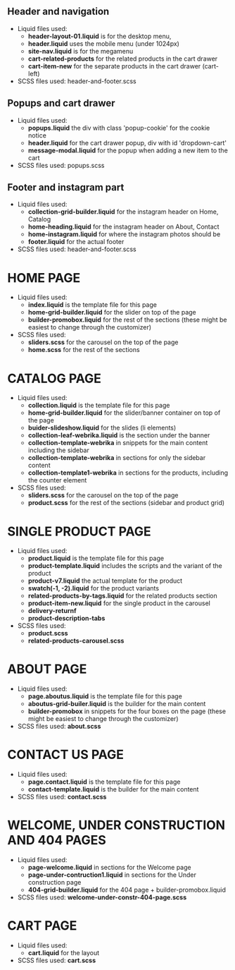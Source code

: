 ## Header and navigation
* Liquid files used: 
    * **header-layout-01.liquid** is for the desktop menu, 
    * **header.liquid** uses the mobile menu (under 1024px)
    * **site-nav.liquid** is for the megamenu
    * **cart-related-products** for the related products in the cart drawer
    * **cart-item-new** for the separate products in the cart drawer (cart-left)
* SCSS files used: header-and-footer.scss

## Popups and cart drawer
* Liquid files used: 
    * **popups.liquid** the div with class 'popup-cookie' for the cookie notice
    * **header.liquid** for the cart drawer popup, div with id 'dropdown-cart'
    * **message-modal.liquid** for the popup when adding a new item to the cart
* SCSS files used: popups.scss

## Footer and instagram part
* Liquid files used: 
    * **collection-grid-builder.liquid** for the instagram header on Home, Catalog
    * **home-heading.liquid** for the instagram header on About, Contact
    * **home-instagram.liquid** for where the instagram photos should be 
    * **footer.liquid** for the actual footer
* SCSS files used: header-and-footer.scss


# HOME PAGE
* Liquid files used:
    * **index.liquid** is the template file for this page
    * **home-grid-builder.liquid** for the slider on top of the page
    * **builder-promobox.liquid** for the rest of the sections (these might be easiest to change through the customizer)
* SCSS files used:
    * **sliders.scss** for the carousel on the top of the page
    * **home.scss** for the rest of the sections


# CATALOG PAGE
* Liquid files used:
    * **collection.liquid** is the template file for this page
    * **home-grid-builder.liquid** for the slider/banner container on top of the page
    * **buider-slideshow.liquid** for the slides (li elements)
    * **collection-leaf-webrika.liquid** is the section under the banner
    * **collection-template-webrika** in snippets for the main content including the sidebar
    * **collection-template-webrika** in sections for only the sidebar content
    * **collection-template1-webrika** in sections for the products, including the counter element
* SCSS files used:
    * **sliders.scss** for the carousel on the top of the page
    * **product.scss** for the rest of the sections (sidebar and product grid)


# SINGLE PRODUCT PAGE
* Liquid files used: 
    * **product.liquid** is the template file for this page
    * **product-template.liquid** includes the scripts and the variant of the product
    * **product-v7.liquid** the actual template for the product
    * **swatch(-1, -2).liquid** for the product variants
    * **related-products-by-tags.liquid** for the related products section
    * **product-item-new.liquid** for the single product in the carousel
    * **delivery-returnf**
    * **product-description-tabs**
* SCSS files used: 
    * **product.scss**
    * **related-products-carousel.scss**

# ABOUT PAGE
* Liquid files used:
    * **page.aboutus.liquid** is the template file for this page
    * **aboutus-grid-builer.liquid** is the builder for the main content
    * **builder-promobox** in snippets for the four boxes on the page (these might be easiest to change through the customizer)
* SCSS files used: **about.scss**

# CONTACT US PAGE 
* Liquid files used:
    * **page.contact.liquid** is the template file for this page
    * **contact-template.liquid** is the builder for the main content
* SCSS files used: **contact.scss**

# WELCOME, UNDER CONSTRUCTION AND 404 PAGES
* Liquid files used:
    * **page-welcome.liquid** in sections for the Welcome page
    * **page-under-contruction1.liquid** in sections for the Under construction page
    * **404-grid-builder.liquid** for the 404 page + builder-promobox.liquid
* SCSS files used: **welcome-under-constr-404-page.scss**

# CART PAGE
* Liquid files used:
    * **cart.liquid** for the layout
* SCSS files used: **cart.scss**